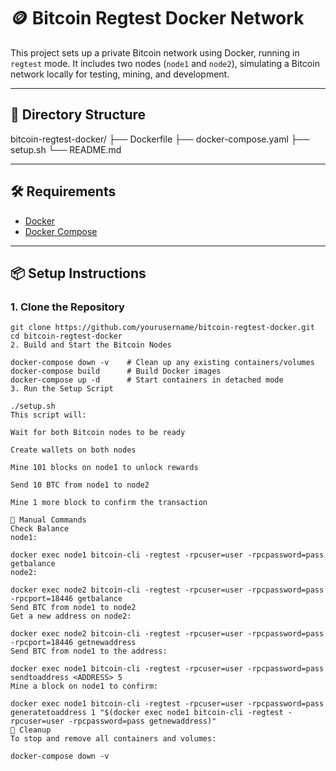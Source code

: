 # 🪙 Bitcoin Regtest Docker Network

This project sets up a private Bitcoin network using Docker, running in `regtest` mode. It includes two nodes (`node1` and `node2`), simulating a Bitcoin network locally for testing, mining, and development.

---

## 📁 Directory Structure

bitcoin-regtest-docker/
├── Dockerfile
├── docker-compose.yaml
├── setup.sh
└── README.md

---

## 🛠️ Requirements

- [Docker](https://www.docker.com/)
- [Docker Compose](https://docs.docker.com/compose/)

---

## 📦 Setup Instructions

### 1. Clone the Repository

```
git clone https://github.com/yourusername/bitcoin-regtest-docker.git
cd bitcoin-regtest-docker
2. Build and Start the Bitcoin Nodes

docker-compose down -v    # Clean up any existing containers/volumes
docker-compose build      # Build Docker images
docker-compose up -d      # Start containers in detached mode
3. Run the Setup Script

./setup.sh
This script will:

Wait for both Bitcoin nodes to be ready

Create wallets on both nodes

Mine 101 blocks on node1 to unlock rewards

Send 10 BTC from node1 to node2

Mine 1 more block to confirm the transaction

🔧 Manual Commands
Check Balance
node1:

docker exec node1 bitcoin-cli -regtest -rpcuser=user -rpcpassword=pass getbalance
node2:

docker exec node2 bitcoin-cli -regtest -rpcuser=user -rpcpassword=pass -rpcport=18446 getbalance
Send BTC from node1 to node2
Get a new address on node2:

docker exec node2 bitcoin-cli -regtest -rpcuser=user -rpcpassword=pass -rpcport=18446 getnewaddress
Send BTC from node1 to the address:

docker exec node1 bitcoin-cli -regtest -rpcuser=user -rpcpassword=pass sendtoaddress <ADDRESS> 5
Mine a block on node1 to confirm:

docker exec node1 bitcoin-cli -regtest -rpcuser=user -rpcpassword=pass generatetoaddress 1 "$(docker exec node1 bitcoin-cli -regtest -rpcuser=user -rpcpassword=pass getnewaddress)"
🧹 Cleanup
To stop and remove all containers and volumes:

docker-compose down -v
